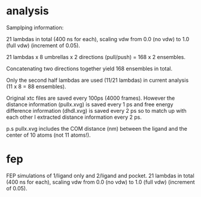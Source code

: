 # analysis
Samplping information:

21 lambdas in total (400 ns for each), scaling vdw from 0.0 (no vdw) to 1.0 (full vdw) (increment of 0.05).

21 lambdas x 8 umbrellas x 2 directions (pull/push) = 168 x 2 ensembles.

Concatenating two directions together yield 168 ensembles in total.

Only the second half lambdas are used (11/21 lambdas) in current analysis (11 x 8 = 88 ensembles).

Original xtc files are saved every 100ps (4000 frames). However the distance information (pullx.xvg) is saved every 1 ps and free energy difference information (dhdl.xvg) is saved every 2 ps so to match up with each other I extracted distance information every 2 ps.

p.s pullx.xvg includes the COM distance (nm) between the ligand and the center of 10 atoms (not 11 atoms!).


# fep
FEP simulations of 1/ligand only and 2/ligand and pocket. 21 lambdas in total (400 ns for each), scaling vdw from 0.0 (no vdw) to 1.0 (full vdw) (increment of 0.05).

